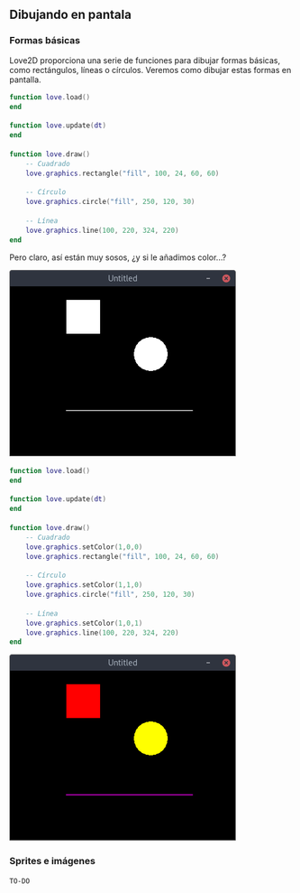 ## Dibujando en pantala

### Formas básicas

Love2D proporciona una serie de funciones para dibujar formas básicas, como rectángulos, líneas o círculos. Veremos como dibujar estas formas en pantalla.

```lua
function love.load()
end

function love.update(dt)
end

function love.draw()
    -- Cuadrado
    love.graphics.rectangle("fill", 100, 24, 60, 60)

    -- Círculo
    love.graphics.circle("fill", 250, 120, 30)

    -- Línea
    love.graphics.line(100, 220, 324, 220)
end
```

Pero claro, así están muy sosos, ¿y si le añadimos color...?

![Dibujo en blanco y negro](./images/dibujo-bn.png)

```lua
function love.load()
end

function love.update(dt)
end

function love.draw()
    -- Cuadrado
    love.graphics.setColor(1,0,0)
    love.graphics.rectangle("fill", 100, 24, 60, 60)

    -- Círculo
    love.graphics.setColor(1,1,0)
    love.graphics.circle("fill", 250, 120, 30)

    -- Línea
    love.graphics.setColor(1,0,1)
    love.graphics.line(100, 220, 324, 220)
end
```

![Dibujo en color](./images/dibujo-color.png)


### Sprites e imágenes

    TO-DO
